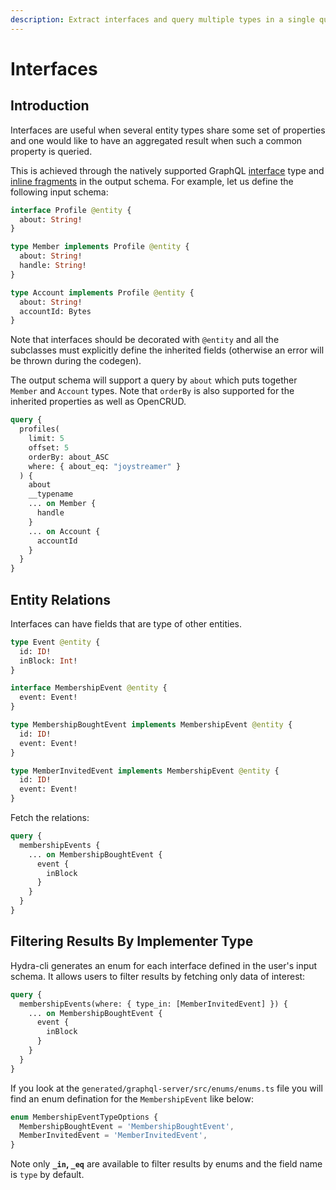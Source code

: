 ```yaml
---
description: Extract interfaces and query multiple types in a single query
---
```


# Interfaces

## Introduction

Interfaces are useful when several entity types share some set of properties and one would like to have an aggregated result when such a common property is queried.

This is achieved through the natively supported GraphQL [interface](https://graphql.org/learn/schema/#interfaces) type and [inline fragments](https://graphql.org/learn/queries/#inline-fragments) in the output schema. For example, let us define the following input schema:

```graphql
interface Profile @entity {
  about: String!
}

type Member implements Profile @entity {
  about: String!
  handle: String!
}

type Account implements Profile @entity {
  about: String!
  accountId: Bytes
}
```

Note that interfaces should be decorated with `@entity` and all the subclasses must explicitly define the inherited fields \(otherwise an error will be thrown during the codegen\).

The output schema will support a query by `about` which puts together `Member` and `Account` types. Note that `orderBy` is also supported for the inherited properties as well as OpenCRUD.

```graphql
query {
  profiles(
    limit: 5
    offset: 5
    orderBy: about_ASC
    where: { about_eq: "joystreamer" }
  ) {
    about
    __typename
    ... on Member {
      handle
    }
    ... on Account {
      accountId
    }
  }
}
```

## Entity Relations

Interfaces can have fields that are type of other entities.

```graphql
type Event @entity {
  id: ID!
  inBlock: Int!
}

interface MembershipEvent @entity {
  event: Event!
}

type MembershipBoughtEvent implements MembershipEvent @entity {
  id: ID!
  event: Event!
}

type MemberInvitedEvent implements MembershipEvent @entity {
  id: ID!
  event: Event!
}
```

Fetch the relations:

```graphql
query {
  membershipEvents {
    ... on MembershipBoughtEvent {
      event {
        inBlock
      }
    }
  }
}
```

## Filtering Results By Implementer Type

Hydra-cli generates an enum for each interface defined in the user's input schema. It allows users to filter results by fetching only data of interest:

```graphql
query {
  membershipEvents(where: { type_in: [MemberInvitedEvent] }) {
    ... on MembershipBoughtEvent {
      event {
        inBlock
      }
    }
  }
}
```

If you look at the `generated/graphql-server/src/enums/enums.ts` file you will find an enum defination for the `MembershipEvent` like below:

```ts
enum MembershipEventTypeOptions {
  MembershipBoughtEvent = 'MembershipBoughtEvent',
  MemberInvitedEvent = 'MemberInvitedEvent',
}
```

Note only **`_in`, `_eq`** are available to filter results by enums and the field name is `type` by default.
